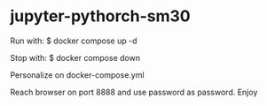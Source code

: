 # jupyter-pythorch-sm30

Run with:
$ docker compose up -d

Stop with:
$ docker compose down

Personalize on docker-compose.yml

Reach browser on port 8888 and use password as password.
Enjoy
